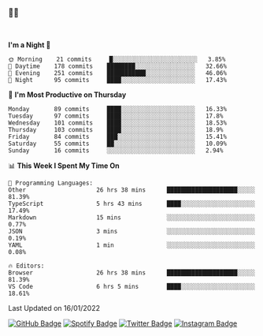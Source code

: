 ### 🤙🍺

<!-- <a href="https://github-readme-stats.vercel.app/api?username=hzak2xx&count_private=true&show_icons=true&theme=dracula">
  <img align="center" src="https://github-readme-stats.vercel.app/api?username=hzak2xx&count_private=true&show_icons=true&theme=dracula" />
</a>
</br> -->
</br>

<!--START_SECTION:waka-->
**I'm a Night 🦉** 

```text
🌞 Morning    21 commits     █░░░░░░░░░░░░░░░░░░░░░░░░   3.85% 
🌆 Daytime    178 commits    ████████░░░░░░░░░░░░░░░░░   32.66% 
🌃 Evening    251 commits    ███████████░░░░░░░░░░░░░░   46.06% 
🌙 Night      95 commits     ████░░░░░░░░░░░░░░░░░░░░░   17.43%

```
📅 **I'm Most Productive on Thursday** 

```text
Monday       89 commits     ████░░░░░░░░░░░░░░░░░░░░░   16.33% 
Tuesday      97 commits     ████░░░░░░░░░░░░░░░░░░░░░   17.8% 
Wednesday    101 commits    ████░░░░░░░░░░░░░░░░░░░░░   18.53% 
Thursday     103 commits    ████░░░░░░░░░░░░░░░░░░░░░   18.9% 
Friday       84 commits     ███░░░░░░░░░░░░░░░░░░░░░░   15.41% 
Saturday     55 commits     ██░░░░░░░░░░░░░░░░░░░░░░░   10.09% 
Sunday       16 commits     ░░░░░░░░░░░░░░░░░░░░░░░░░   2.94%

```


📊 **This Week I Spent My Time On** 

```text
💬 Programming Languages: 
Other                    26 hrs 38 mins      ████████████████████░░░░░   81.39% 
TypeScript               5 hrs 43 mins       ████░░░░░░░░░░░░░░░░░░░░░   17.49% 
Markdown                 15 mins             ░░░░░░░░░░░░░░░░░░░░░░░░░   0.77% 
JSON                     3 mins              ░░░░░░░░░░░░░░░░░░░░░░░░░   0.19% 
YAML                     1 min               ░░░░░░░░░░░░░░░░░░░░░░░░░   0.08%

🔥 Editors: 
Browser                  26 hrs 38 mins      ████████████████████░░░░░   81.39% 
VS Code                  6 hrs 5 mins        ████░░░░░░░░░░░░░░░░░░░░░   18.61%

```


 Last Updated on 16/01/2022
<!--END_SECTION:waka-->

[![GitHub Badge](https://img.shields.io/badge/GitHub-100000?style=for-the-badge&logo=github&logoColor=white)](https://github.com/hzak2xx)
[![Spotify Badge](https://img.shields.io/badge/Spotify-1ED760?&style=for-the-badge&logo=spotify&logoColor=white)](https://open.spotify.com/user/uf90s6sbbh75a1mt44clkhkvf)
[![Twitter Badge](https://img.shields.io/badge/Twitter-1DA1F2?style=for-the-badge&logo=twitter&logoColor=white)](https://twitter.com/hzak2xx)
[![Instagram Badge](https://img.shields.io/badge/Instagram-E4405F?style=for-the-badge&logo=instagram&logoColor=white)](https://www.instagram.com/hzak2xx/)
